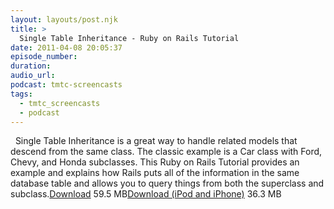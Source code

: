 ```yaml
---
layout: layouts/post.njk
title: >
  Single Table Inheritance - Ruby on Rails Tutorial
date: 2011-04-08 20:05:37
episode_number:
duration:
audio_url:
podcast: tmtc-screencasts
tags:
  - tmtc_screencasts
  - podcast
---
```


&nbsp; Single Table Inheritance is a great way to handle related models that descend from the same class. The classic example is a Car class with Ford, Chevy, and Honda subclasses. This Ruby on Rails Tutorial provides an example and explains how Rails puts all of the information in the same database table and allows you to query things from both the superclass and subclass.[Download](https://traffic.libsyn.com/tmtc/STI.m4v) 59.5 MB[Download (iPod and iPhone)](https://traffic.libsyn.com/tmtc/STIiPhone.m4v) 36.3 MB
